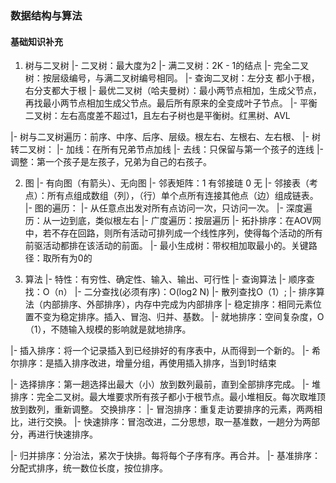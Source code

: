 ### 数据结构与算法


#### 基础知识补充

1. 树与二叉树
|- 二叉树：最大度为2
|- 满二叉树：2K - 1的结点
|- 完全二叉树：按层级编号，与满二叉树编号相同。
|- 查询二叉树：左分支 都小于根，右分支都大于根
|- 最优二叉树（哈夫曼树）：最小两节点相加，生成父节点，再找最小两节点相加生成父节点。最后所有原来的全变成叶子节点。
|- 平衡二叉树：左右高度差不超过1，且左右子树也是平衡树。红黑树、AVL

|- 树与二叉树遍历：前序、中序、后序、层级。根左右、左根右、左右根、
|- 树转二叉树：
  |- 加线：在所有兄弟节点加线
  |- 去线：只保留与第一个孩子的连线
  |- 调整：第一个孩子是左孩子，兄弟为自己的右孩子。

2. 图
|- 有向图（有箭头）、无向图
|- 邻表矩阵：1 有邻接琏 0 无
|- 邻接表（考点）：所有点组成数组（列），（行）单个点所有连接其他点（边）组成链表。
|- 图的遍历：
    |- 从任意点出发对所有点访问一次，只访问一次。
    |- 深度遍历：从一边到底，类似根左右
    |- 广度遍历：按层遍历
|- 拓扑排序：在AOV网中，若不存在回路，则所有活动可排列成一个线性序列，使得每个活动的所有前驱活动都排在该活动的前面。
|- 最小生成树：带权相加取最小的。关键路径：取所有为0的

3. 算法
|- 特性：有穷性、确定性、输入、输出、可行性
|- 查询算法
    |- 顺序查找：O（n）
    |- 二分查找(必须有序)：O(log2 N)
    |- 散列查找O（1）;
|- 排序算法（内部排序、外部排序），内存中完成为内部排序
    |- 稳定排序：相同元素位置不变为稳定排序。插入、冒泡、归并、基数。
    |- 就地排序：空间复杂度，O（1），不随输入规模的影响就是就地排序。

  |- 插入排序：将一个记录插入到已经排好的有序表中，从而得到一个新的。
  |- 希尔排序：是插入排序改进，增量分组，再使用插入排序，当到1时结束

  |- 选择排序：第一趟选择出最大（小）放到数列最前，直到全部排序完成。
  |- 堆排序：完全二叉树。最大堆要求所有孩子都小于根节点。最小堆相反。每次取堆顶放到数列，重新调整。
  交换排序：
  |- 冒泡排序：重复走访要排序的元素，两两相比，进行交换。
  |- 快速排序：冒泡改进，二分思想，取一基准数，一趟分为两部分，再进行快速排序。

  |- 归并排序：分治法，紧次于快排。每将每个子序有序。再合并。
  |- 基准排序：分配式排序，统一数位长度，按位排序。

